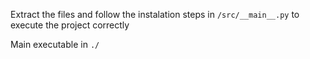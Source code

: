Extract the files and follow the instalation steps in `/src/__main__.py` to execute the project correctly

Main executable in `./`